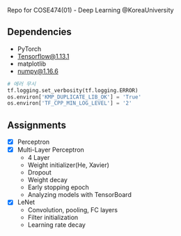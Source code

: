 Repo for COSE474(01) - Deep Learning @KoreaUniversity

## Dependencies
- PyTorch
- Tensorflow@1.13.1
- matplotlib
- numpy@1.16.6

```python
# 에러 무시
tf.logging.set_verbosity(tf.logging.ERROR)
os.environ['KMP_DUPLICATE_LIB_OK'] = 'True'
os.environ['TF_CPP_MIN_LOG_LEVEL'] = '2'
```


## Assignments
 - [x] Perceptron
 - [x] Multi-Layer Perceptron
   - 4 Layer
   - Weight initializer(He, Xavier)
   - Dropout
   - Weight decay
   - Early stopping epoch
   - Analyzing models with TensorBoard
 - [x] LeNet
    - Convolution, pooling, FC layers
    - Filter initialization
    - Learning rate decay
    